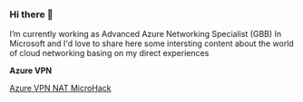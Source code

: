 ### Hi there 👋

I’m currently working as Advanced Azure Networking Specialist (GBB) In Microsoft and I'd love to share here some intersting content about the world of cloud networking basing on my direct experiences

**Azure VPN**

[Azure VPN NAT MicroHack](https://github.com/Danieleg82/AzureVPN-NAT)


